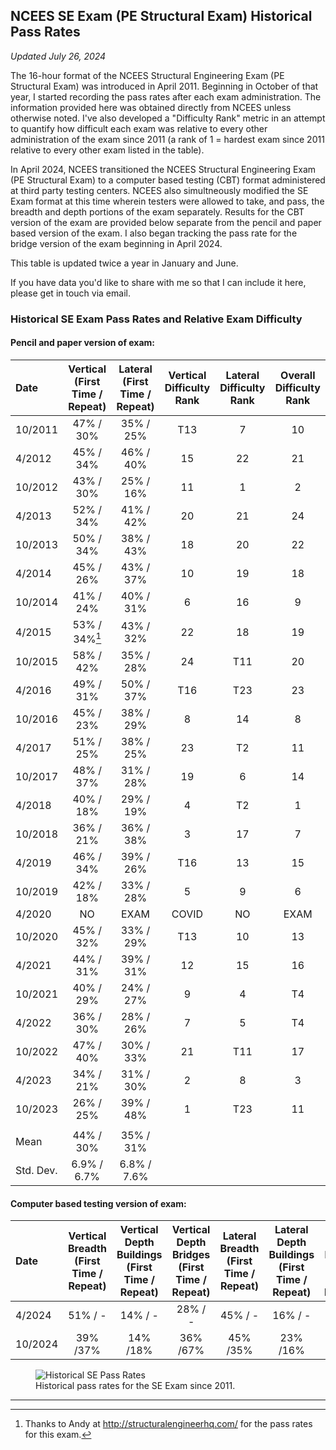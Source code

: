 ## NCEES SE Exam (PE Structural Exam) Historical Pass Rates
_Updated July 26, 2024_

The 16-hour format of the NCEES Structural Engineering Exam (PE Structural Exam) was introduced in April 2011. Beginning in October of that year, I started recording the pass rates after each exam administration. The information provided here was obtained directly from NCEES unless otherwise noted. I've also developed a "Difficulty Rank" metric in an attempt to quantify how difficult each exam was relative to every other administration of the exam since 2011 (a rank of 1 = hardest exam since 2011 relative to every other exam listed in the table).

In April 2024, NCEES transitioned the NCEES Structural Engineering Exam (PE Structural Exam) to a computer based testing (CBT) format administered at third party testing centers. NCEES also simultneously modified the SE Exam format at this time wherein testers were allowed to take, and pass, the breadth and depth portions of the exam separately. Results for the CBT version of the exam are provided below separate from the pencil and paper based version of the exam. I also began tracking the pass rate for the bridge version of the exam beginning in April 2024.

This table is updated twice a year in January and June.

If you have data you'd like to share with me so that I can include it here, please get in touch via email.

### Historical SE Exam Pass Rates and Relative Exam Difficulty

#### Pencil and paper version of exam:

| Date | Vertical (First Time / Repeat) | Lateral (First Time / Repeat) | Vertical Difficulty Rank | Lateral Difficulty Rank | Overall Difficulty Rank
|:--------|:-------:|:--------:|:--------:|:--------:|:--------:|
| 10/2011   | 47% / 30%   | 35% / 25%  | T13|7|10|
| 4/2012   | 45% / 34%   | 46% / 40%   |15|22|21|
| 10/2012   | 43% / 30% | 25% / 16%   |  11|1|2|
| 4/2013   |  52% / 34%   | 41% / 42%   |20|21|24|
| 10/2013   | 50% / 34% | 38% / 43%   |  18|20|22|
| 4/2014   |  45% / 26%   | 43% / 37%   |10|19|18|
| 10/2014   | 41% / 24% | 40% / 31%   |  6|16|9|
| 4/2015   |  53% / 34%[^1]   | 43% / 32%   |22|18|19|
| 10/2015   | 58% / 42% | 35% / 28%   |  24|T11|20|
| 4/2016   |  49% / 31%  | 50% / 37%   |T16|T23|23|
| 10/2016   | 45% / 23% | 38% / 29%   |  8|14|8|
| 4/2017   |  51% / 25%   | 38% / 25%   |23|T2|11|
| 10/2017   | 48% / 37% | 31% / 28%   |  19|6|14|
| 4/2018   |  40% / 18%   | 29% / 19%   |4|T2|1|
| 10/2018   |  36% / 21%   | 36% / 38%   |3|17|7|
| 4/2019   |    46% / 34%   | 39% / 26%  |T16|13|15|
| 10/2019   |    42% / 18%   | 33% / 28%  |5|9|6|
| 4/2020   |    NO   | EXAM | COVID |NO|EXAM|
| 10/2020   |    45% / 32%   | 33% / 29%  |T13|10|13|
| 4/2021   |    44% / 31%   | 39% / 31%  |12|15|16|
| 10/2021   |    40% / 29%   | 24% / 27%  |9|4|T4|
| 4/2022    |    36% / 30% | 28% / 26% |7|5|T4|
| 10/2022    |    47% / 40% | 30% / 33% |21|T11|17|
| 4/2023    |    34% / 21% | 31% / 30% |2|8|3|
| 10/2023   |    26% / 25% | 39% / 48% |1|T23|11|
|||||||
| Mean         | 44% / 30%   | 35% / 31%   |||
| Std. Dev.    | 6.9% / 6.7% | 6.8% / 7.6% |||


#### Computer based testing version of exam:

| Date | Vertical Breadth (First Time / Repeat) | Vertical Depth Buildings (First Time / Repeat) | Vertical Depth Bridges (First Time / Repeat)    | Lateral Breadth (First Time / Repeat) | Lateral Depth Buildings (First Time / Repeat) | Lateral Depth Bridges (First Time / Repeat)
|:--------|:-------:|:--------:|:--------:|:--------:|:--------:|:--------:
|4/2024 | 51% / -  |  14% / - | 28% / - | 45% / - | 16% / - | 48% / -
|10/2024 | 39% /37%  |  14% /18% | 36% /67% | 45% /35% | 23% /16% | 48% / 50%

<figure>
  <img src="https://docs.google.com/spreadsheets/d/e/2PACX-1vRuMU1aiY6Q0e5UfA2wMPCOrxvhjBoxbR9-60YTr1pTXj60iOYZblMKlwprQ-tFL6L9bgvi-oBX616f/pubchart?oid=645378985&format=image" alt="Historical SE Pass Rates">
	<figcaption>Historical pass rates for the SE Exam since 2011.</figcaption>
</figure>


---
[^1]: Thanks to Andy at http://structuralengineerhq.com/ for the pass rates for this exam.
